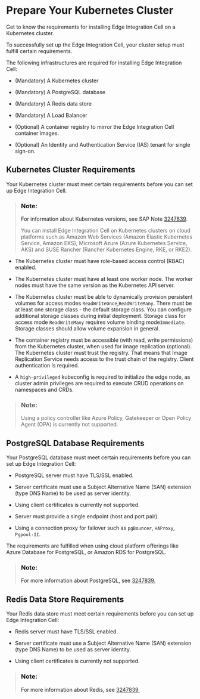 <!-- loio46720c5f00494102b4d1b036045dc20a -->

# Prepare Your Kubernetes Cluster

Get to know the requirements for installing Edge Integration Cell on a Kubernetes cluster.

To successfully set up the Edge Integration Cell, your cluster setup must fulfill certain requirements.

The following infrastructures are required for installing Edge Integration Cell:

-   \(Mandatory\) A Kubernetes cluster

-   \(Mandatory\) A PostgreSQL database

-   \(Mandatory\) A Redis data store

-   \(Mandatory\) A Load Balancer

-   \(Optional\) A container registry to mirror the Edge Integration Cell container images.

-   \(Optional\) An Identity and Authentication Service \(IAS\) tenant for single sign-on.




<a name="loio46720c5f00494102b4d1b036045dc20a__section_k5d_t51_mvb"/>

## Kubernetes Cluster Requirements

Your Kubernetes cluster must meet certain requirements before you can set up Edge Integration Cell.

> ### Note:  
> For information about Kubernetes versions, see SAP Note [3247839](https://me.sap.com/notes/3247839).
> 
> You can install Edge Integration Cell on Kubernetes clusters on cloud platforms such as Amazon Web Services \(Amazon Elastic Kubernetes Service, Amazon EKS\), Microsoft Azure \(Azure Kubernetes Service, AKS\) and SUSE Rancher \(Rancher Kubernetes Engine, RKE, or RKE2\).

-   The Kubernetes cluster must have role-based access control \(RBAC\) enabled.

-   The Kubernetes cluster must have at least one worker node. The worker nodes must have the same version as the Kubernetes API server.

-   The Kubernetes cluster must be able to dynamically provision persistent volumes for access modes `ReadWriteOnce`,`ReadWriteMany`. There must be at least one storage class - the default storage class. You can configure additional storage classes during initial deployment. Storage class for access mode `ReadWriteMany` requires volume binding mode`Immediate`. Storage classes should allow volume expansion in general.

-   The container registry must be accessible \(with read, write permissions\) from the Kubernetes cluster, when used for image replication \(optional\). The Kubernetes cluster must trust the registry. That means that Image Replication Service needs access to the trust chain of the registry. Client authentication is required.

-   A `high-privileged` kubeconfig is required to initialize the edge node, as cluster admin privileges are required to execute CRUD operations on namespaces and CRDs.


> ### Note:  
> Using a policy controller like Azure Policy, Gatekeeper or Open Policy Agent \(OPA\) is currently not supported.



<a name="loio46720c5f00494102b4d1b036045dc20a__section_gm2_l11_yyb"/>

## PostgreSQL Database Requirements

Your PostgreSQL database must meet certain requirements before you can set up Edge Integration Cell:

-   PostgreSQL server must have TLS/SSL enabled.

-   Server certificate must use a Subject Alternative Name \(SAN\) extension \(type DNS Name\) to be used as server identity.

-   Using client certificates is currently not supported.

-   Server must provide a single endpoint \(host and port pair\).

-   Using a connection proxy for failover such as `pgBouncer`, `HAProxy`, `Pgpool-II`.


The requirements are fulfilled when using cloud platform offerings like Azure Database for PostgreSQL, or Amazon RDS for PostgreSQL.

> ### Note:  
> For more information about PostgreSQL, see [3247839.](https://me.sap.com/notes/3247839.)



<a name="loio46720c5f00494102b4d1b036045dc20a__section_rgm_1n1_yyb"/>

## Redis Data Store Requirements

Your Redis data store must meet certain requirements before you can set up Edge Integration Cell:

-   Redis server must have TLS/SSL enabled.

-   Server certificate must use a Subject Alternative Name \(SAN\) extension \(type DNS Name\) to be used as server identity.

-   Using client certificates is currently not supported.

> ### Note:  
> For more information about Redis, see [3247839.](https://me.sap.com/notes/3247839.)

